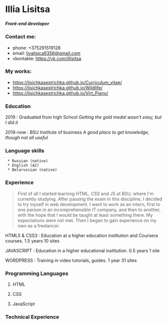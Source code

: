 # Illia Lisitsa

##### Front-end developer

###
###
###

### Contact me:
* phone: +375291519128            
* email: liyalisica9356@gmail.com
* vkontakte: https://vk.com/illisitsa


### My works:
* https://lisichkasestrichka.github.io/Curriculum_vitae/
* https://lisichkasestrichka.github.io/Wildlife/
* https://lisichkasestrichka.github.io/Virt_Piano/


### Education
2019
:  Graduated from high School
    *Getting the gold medal wasn't easy, but I did it*

2019-now
:   BSU Institute of business
    *A good place to get knowledge, though not all useful*


### Language skills
     * Russian (native)
     * English (A2)
     * Belarussian (native)

### Experience
>First of all I started learning HTML, CSS and JS at BSU, where I'm currently studying. After passing the exam in this discipline, I decided to try myself in web development. I went to work as an intern, first to one person in an incomprehensible IT company, and then to another, with the hope that I would be taught at least something there. My expectations were not met. Then I began to gain experience on my own as a freelancer.

HTML5 & CSS3
: Education at a higher education institution and Coursera courses.
1.5 years
10 sites

JAVASCRIPT
: Education in a higher educational institution.
0.5 years
1 site

WORDPRESS
: Training in video tutorials, guides.
1 year
31 sites



### Programming Languages

1. HTML

2. CSS

3. JavaScript

### Technical Experience
